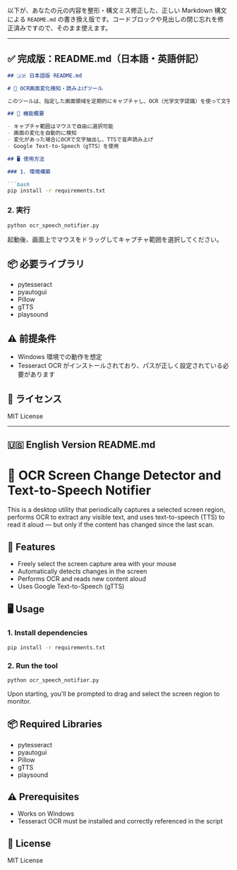 以下が、あなたの元の内容を整形・構文ミス修正した、正しい Markdown 構文による `README.md` の書き換え版です。コードブロックや見出しの閉じ忘れを修正済みですので、そのまま使えます。

---

## ✅ 完成版：README.md（日本語・英語併記）

````markdown
## 🇯🇵 日本語版 README.md

# 📡 OCR画面変化検知・読み上げツール

このツールは、指定した画面領域を定期的にキャプチャし、OCR（光学文字認識）を使って文字を抽出、前回と違う内容が検出された場合に日本語で読み上げるデスクトップユーティリティです。

## 🔧 機能概要

- キャプチャ範囲はマウスで自由に選択可能
- 画面の変化を自動的に検知
- 変化があった場合にOCRで文字抽出し、TTSで音声読み上げ
- Google Text-to-Speech（gTTS）を使用

## 🖥 使用方法

### 1. 環境構築

```bash
pip install -r requirements.txt
````

### 2. 実行

```bash
python ocr_speech_notifier.py
```

起動後、画面上でマウスをドラッグしてキャプチャ範囲を選択してください。

## 📦 必要ライブラリ

* pytesseract
* pyautogui
* Pillow
* gTTS
* playsound

## ⚠ 前提条件

* Windows 環境での動作を想定
* Tesseract OCR がインストールされており、パスが正しく設定されている必要があります

## 📝 ライセンス

MIT License

---

## 🇺🇸 English Version README.md

# 📡 OCR Screen Change Detector and Text-to-Speech Notifier

This is a desktop utility that periodically captures a selected screen region, performs OCR to extract any visible text, and uses text-to-speech (TTS) to read it aloud — but only if the content has changed since the last scan.

## 🔧 Features

* Freely select the screen capture area with your mouse
* Automatically detects changes in the screen
* Performs OCR and reads new content aloud
* Uses Google Text-to-Speech (gTTS)

## 🖥 Usage

### 1. Install dependencies

```bash
pip install -r requirements.txt
```

### 2. Run the tool

```bash
python ocr_speech_notifier.py
```

Upon starting, you'll be prompted to drag and select the screen region to monitor.

## 📦 Required Libraries

* pytesseract
* pyautogui
* Pillow
* gTTS
* playsound

## ⚠ Prerequisites

* Works on Windows
* Tesseract OCR must be installed and correctly referenced in the script

## 📝 License

MIT License

````
